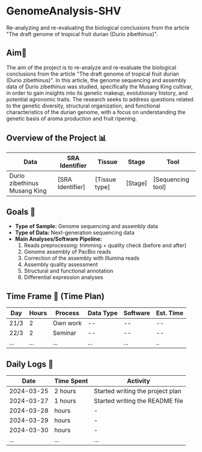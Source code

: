 # GenomeAnalysis-SHV
Re-analyzing and re-evaluating the biological conclusions from the article "The draft genome of tropical fruit durian (Durio zibethinus)".

## Aim🎯
The aim of the project is to re-analyze and re-evaluate the biological conclusions from the article "The draft genome of tropical fruit durian (Durio zibethinus)". In this article, the genome sequencing and assembly data of Durio zibethinus was studied, specifically the Musang King cultivar, in order to gain insights into its genetic makeup, evolutionary history, and potential agronomic traits. The research seeks to address questions related to the genetic diversity, structural organization, and functional characteristics of the durian genome, with a focus on understanding the genetic basis of aroma production and fruit ripening.

## Overview of the Project 📊
| Data              | SRA Identifier | Tissue | Stage | Tool  |
|-------------------|----------------|--------|-------|-------|
| Durio zibethinus Musang King | [SRA Identifier] | [Tissue type] | [Stage] | [Sequencing tool] |

## Goals 🎯
- **Type of Sample:** Genome sequencing and assembly data
- **Type of Data:** Next-generation sequencing data
- **Main Analyses/Software Pipeline:**  
  1. Reads preprocessing: trimming + quality check (before and after)
  2. Genome assembly of PacBio reads
  3. Correction of the assembly with Illumina reads
  4. Assembly quality assessment
  5. Structural and functional annotation
  6. Differential expression analyses
     
## Time Frame 📅 (Time Plan)
| Day   | Hours | Process   | Data Type | Software | Est. Time |
|-------|-------|-----------|-----------|----------|-----------|
| 21/3  | 2     | Own work  | --| --| --|
| 22/3  | 2     | Seminar   | --        | --       | --        |
| ...  | ...     | ...   | ...        | ...       | ..        |

## Daily Logs 📝
| Date       | Time Spent | Activity                                      |
|------------|------------|-----------------------------------------------|
| 2024-03-25 | 2 hours    | Started writing the project plan |
| 2024-03-27 | 1 hours    | Started writing the README file |
| 2024-03-28 |  hours    | -               |
| 2024-03-29 |  hours    | -  |
| 2024-03-30 |  hours    | -                     |
| ...        | ...        | ...                        |
